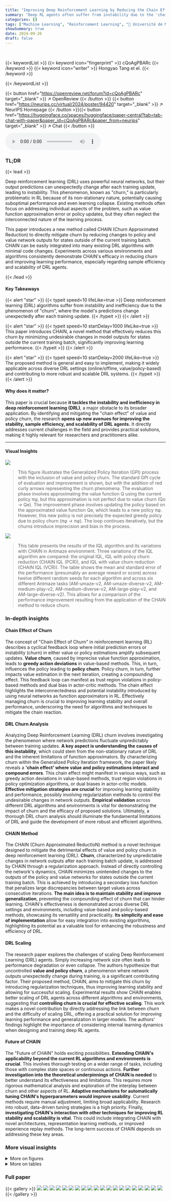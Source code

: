 ```yaml
---
title: "Improving Deep Reinforcement Learning by Reducing the Chain Effect of Value and Policy Churn"
summary: "Deep RL agents often suffer from instability due to the 'chain effect' of value and policy churn; this paper introduces CHAIN, a novel method to reduce this churn, thereby improving DRL performance an..."
categories: []
tags: ["Machine Learning", "Reinforcement Learning", "🏢 Université de Montréal",]
showSummary: true
date: 2024-09-26
draft: false
---
```


<br>

{{< keywordList >}}
{{< keyword icon="fingerprint" >}} cQoAgPBARc {{< /keyword >}}
{{< keyword icon="writer" >}} Hongyao Tang et el. {{< /keyword >}}
 
{{< /keywordList >}}

{{< button href="https://openreview.net/forum?id=cQoAgPBARc" target="_blank" >}}
↗ OpenReview
{{< /button >}}
{{< button href="https://neurips.cc/virtual/2024/poster/94420" target="_blank" >}}
↗ NeurIPS Homepage
{{< /button >}}{{< button href="https://huggingface.co/spaces/huggingface/paper-central?tab=tab-chat-with-paper&paper_id=cQoAgPBARc&paper_from=neurips" target="_blank" >}}
↗ Chat
{{< /button >}}



<audio controls>
    <source src="https://ai-paper-reviewer.com/cQoAgPBARc/podcast.wav" type="audio/wav">
    Your browser does not support the audio element.
</audio>


### TL;DR


{{< lead >}}

Deep reinforcement learning (DRL) uses powerful neural networks, but their output predictions can unexpectedly change after each training update, leading to instability. This phenomenon, known as "churn," is particularly problematic in RL because of its non-stationary nature, potentially causing suboptimal performance and even learning collapse. Existing methods often focus on addressing individual aspects of the problem, such as value function approximation error or policy updates, but they often neglect the interconnected nature of the learning process. 

This paper introduces a new method called CHAIN (Churn Approximated Reduction) to directly mitigate churn by reducing changes to policy and value network outputs for states outside of the current training batch. CHAIN can be easily integrated into many existing DRL algorithms with minimal code changes. Experiments across various environments and algorithms consistently demonstrate CHAIN's efficacy in reducing churn and improving learning performance, especially regarding sample efficiency and scalability of DRL agents.

{{< /lead >}}


#### Key Takeaways

{{< alert "star" >}}
{{< typeit speed=10 lifeLike=true >}} Deep reinforcement learning (DRL) algorithms suffer from instability and inefficiency due to the phenomenon of "churn", where the model's predictions change unexpectedly after each training update.  {{< /typeit >}}
{{< /alert >}}

{{< alert "star" >}}
{{< typeit speed=10 startDelay=1000 lifeLike=true >}} This paper introduces CHAIN, a novel method that effectively reduces this churn by minimizing undesirable changes in model outputs for states outside the current training batch, significantly improving learning performance. {{< /typeit >}}
{{< /alert >}}

{{< alert "star" >}}
{{< typeit speed=10 startDelay=2000 lifeLike=true >}} The proposed method is general and easy to implement, making it widely applicable across diverse DRL settings (online/offline, value/policy-based) and contributing to more robust and scalable DRL systems. {{< /typeit >}}
{{< /alert >}}

#### Why does it matter?
This paper is crucial because **it tackles the instability and inefficiency in deep reinforcement learning (DRL)**, a major obstacle to its broader application. By identifying and mitigating the "chain effect" of value and policy churn, the research **opens up new avenues for improving the stability, sample efficiency, and scalability of DRL agents.**  It directly addresses current challenges in the field and provides practical solutions, making it highly relevant for researchers and practitioners alike.

------
#### Visual Insights



![](https://ai-paper-reviewer.com/cQoAgPBARc/figures_3_1.jpg)

> This figure illustrates the Generalized Policy Iteration (GPI) process with the inclusion of value and policy churn.  The standard GPI cycle of evaluation and improvement is shown, but with the addition of red curly arrows representing the churn phenomena.  The evaluation phase involves approximating the value function Q using the current policy πφ, but this approximation is not perfect due to value churn (Qo → Qe). The improvement phase involves updating the policy based on the approximated value function Qe, which leads to a new policy πφ. However, this new policy is not precisely the expected greedy policy due to policy churn (πφ → πφ). The loop continues iteratively, but the churns introduce imprecision and bias in the process.





![](https://ai-paper-reviewer.com/cQoAgPBARc/tables_8_1.jpg)

> This table presents the results of the IQL algorithm and its variations with CHAIN in Antmaze environment.  Three variations of the IQL algorithm are compared: the original IQL, IQL with policy churn reduction (CHAIN IQL (PCR)), and IQL with value churn reduction (CHAIN IQL (VCR)).  The table shows the mean and standard error of the performance (presumably an average reward or score) across twelve different random seeds for each algorithm and across six different Antmaze tasks (AM-umaze-v2, AM-umaze-diverse-v2, AM-medium-play-v2, AM-medium-diverse-v2, AM-large-play-v2, and AM-large-diverse-v2).  This allows for a comparison of the performance improvement resulting from the application of the CHAIN method to reduce churn.





### In-depth insights


#### Chain Effect of Churn
The concept of "Chain Effect of Churn" in reinforcement learning (RL) describes a cyclical feedback loop where initial prediction errors or instability (churn) in either value or policy estimations amplify subsequent updates. **Value churn**, caused by imprecise value function approximation, leads to **greedy action deviations** in value-based methods.  This, in turn, influences the policy leading to **policy churn**.  Policy churn, in turn, further impacts value estimation in the next iteration, creating a compounding effect. This feedback loop can manifest as trust region violations in policy-based methods and dual bias in actor-critic methods. The chain effect highlights the interconnectedness and potential instability introduced by using neural networks as function approximators in RL. Effectively managing churn is crucial to improving learning stability and overall performance, underscoring the need for algorithms and techniques to mitigate the chain reaction.

#### DRL Churn Analysis
Analyzing Deep Reinforcement Learning (DRL) churn involves investigating the phenomenon where network predictions fluctuate unpredictably between training updates.  **A key aspect is understanding the causes of this instability**, which could stem from the non-stationary nature of DRL and the inherent limitations of function approximators.  By characterizing churn within the Generalized Policy Iteration framework, the paper likely reveals a **'chain effect' where value and policy estimations interact and compound errors**. This chain effect might manifest in various ways, such as greedy action deviations in value-based methods, trust region violations in policy optimization algorithms, or dual biases in actor-critic models.  **Effective mitigation strategies are crucial** for improving learning stability and performance, possibly involving regularization methods to control the undesirable changes in network outputs.  **Empirical validation** across different DRL algorithms and environments is vital for demonstrating the impact of churn and the efficacy of proposed solutions.  Ultimately, a thorough DRL churn analysis should illuminate the fundamental limitations of DRL and guide the development of more robust and efficient algorithms.

#### CHAIN Method
The CHAIN (Churn Approximated ReductIoN) method is a novel technique designed to mitigate the detrimental effects of value and policy churn in deep reinforcement learning (DRL).  **Churn**, characterized by unpredictable changes in network outputs after each training batch update, is addressed by CHAIN through a regularization approach.  Instead of directly controlling the network's dynamics, CHAIN minimizes unintended changes to the outputs of the policy and value networks for states outside the current training batch. This is achieved by introducing a secondary loss function that penalizes large discrepancies between target values across consecutive iterations.  **The main idea is to maintain stability and improve generalization**, preventing the compounding effect of churn that can hinder learning.  CHAIN's effectiveness is demonstrated across diverse DRL settings and environments, including value-based and policy-based methods, showcasing its versatility and practicality. **Its simplicity and ease of implementation** allow for easy integration into existing algorithms, highlighting its potential as a valuable tool for enhancing the robustness and efficiency of DRL.

#### DRL Scaling
The research paper explores the challenges of scaling Deep Reinforcement Learning (DRL) agents.  Simply increasing network size often leads to performance degradation or even collapse. The authors hypothesize that uncontrolled **value and policy churn**, a phenomenon where network outputs unexpectedly change during training, is a significant contributing factor.  Their proposed method, CHAIN, aims to mitigate this churn by introducing regularization techniques, thus improving learning stability and allowing for successful scaling.  Experimental results show CHAIN enables better scaling of DRL agents across different algorithms and environments, suggesting that **controlling churn is crucial for effective scaling**. This work makes a novel contribution by directly addressing the link between churn and the difficulty of scaling DRL, offering a practical solution for improving learning performance and generalization in larger models. The authors' findings highlight the importance of considering internal learning dynamics when designing and training deep RL agents.

#### Future of CHAIN
The "Future of CHAIN" holds exciting possibilities.  **Extending CHAIN's applicability beyond the current RL algorithms and environments is crucial**.  This involves thorough testing on a wider range of tasks, including those with complex state spaces or continuous actions.  **Further investigation into the theoretical underpinnings of CHAIN is needed** to better understand its effectiveness and limitations. This requires more rigorous mathematical analysis and exploration of the interplay between churn and other aspects of RL.  **Adaptive mechanisms for automatically tuning CHAIN's hyperparameters would improve usability**.  Current methods require manual adjustment, limiting broad applicability.  Research into robust, data-driven tuning strategies is a high priority. Finally, **investigating CHAIN's interaction with other techniques for improving RL stability and scalability is vital**. This could include integrating CHAIN with novel architectures, representation learning methods, or improved experience replay methods. The long-term success of CHAIN depends on addressing these key areas.


### More visual insights

<details>
<summary>More on figures
</summary>


![](https://ai-paper-reviewer.com/cQoAgPBARc/figures_4_1.jpg)

> This figure illustrates the Generalized Policy Iteration (GPI) process in reinforcement learning, highlighting the impact of value and policy churn.  The standard GPI process involves alternating between policy evaluation and policy improvement steps.  This figure extends this model to incorporate the concept of 'churn', which refers to the unexpected changes in the network outputs on states not directly updated in a mini-batch. The figure shows that both value churn (changes in the value function) and policy churn (changes in the policy) occur and influence each other throughout the iterations.  It emphasizes the intertwined nature of these churns and how they affect each step of the GPI process.


![](https://ai-paper-reviewer.com/cQoAgPBARc/figures_6_1.jpg)

> This figure shows the impact of CHAIN on reducing value churn and greedy action deviation in the Breakout game. The left panel shows the value churn, which measures the change in Q-values for states not directly updated by mini-batch training. The right panel shows the percentage of greedy actions that changed after each update. The results indicate that CHAIN effectively reduces both value churn and greedy action deviation.


![](https://ai-paper-reviewer.com/cQoAgPBARc/figures_7_1.jpg)

> This figure shows the learning curves for the CHAIN DoubleDQN algorithm and the standard DoubleDQN algorithm across five different MinAtar environments.  The x-axis represents training timesteps, and the y-axis represents the average episode return.  Each line represents the average performance across six different random seeds, with shaded regions indicating the standard error. The figure demonstrates that CHAIN DoubleDQN consistently outperforms the standard DoubleDQN algorithm in terms of both sample efficiency and final performance across all environments.


![](https://ai-paper-reviewer.com/cQoAgPBARc/figures_7_2.jpg)

> This figure presents the results of applying the CHAIN method to Proximal Policy Optimization (PPO) on various continuous control tasks from MuJoCo and DeepMind Control Suite (DMC).  It shows the learning curves (episode return) for both standard PPO and CHAIN PPO, with error bars indicating standard errors across multiple random seeds.  The results demonstrate that CHAIN PPO generally outperforms standard PPO, highlighting the effectiveness of CHAIN in improving learning performance across these environments.


![](https://ai-paper-reviewer.com/cQoAgPBARc/figures_8_1.jpg)

> This figure shows the results of applying CHAIN (VCR and PCR) to TD3 on four MuJoCo tasks.  The plots show the episode return over time, along with the value churn, policy churn, and policy value deviation. The results demonstrate that CHAIN effectively reduces the value and policy churn in all four tasks, leading to improved learning performance.  The figure also includes error bars to show statistical significance.


![](https://ai-paper-reviewer.com/cQoAgPBARc/figures_9_1.jpg)

> This figure shows the results of scaling PPO by widening the network. The x-axis represents the scale-up ratio, and the y-axis represents the episode return.  Four different scenarios are plotted: standard PPO, PPO with a reduced learning rate (sqrt_lr), CHAIN PPO, and CHAIN PPO with a reduced learning rate (sqrt_lr). The results demonstrate that CHAIN improves the scaling performance of PPO across different scale-up ratios and learning rates, mitigating the performance degradation typically observed when scaling up DRL agents.


![](https://ai-paper-reviewer.com/cQoAgPBARc/figures_15_1.jpg)

> This figure illustrates the Generalized Policy Iteration (GPI) process, a common framework in reinforcement learning, but with the added consideration of value and policy churn.  The standard GPI alternates between policy evaluation (estimating the value function) and policy improvement (updating the policy based on the estimated value). This figure highlights that churn in both the policy evaluation and improvement steps creates a feedback loop where changes in one step influence the next. The value churn (Qo → Qe) alters the value function, impacting the policy improvement.  The policy churn (πφ ↔ πφ) changes the policy, leading to a new value function estimation. This interplay of value and policy churn creates a chain reaction that biases the learning process.


![](https://ai-paper-reviewer.com/cQoAgPBARc/figures_20_1.jpg)

> This figure presents an empirical analysis of the value churn in the DoubleDQN algorithm applied to the MinAtar environment.  It displays three key metrics over the course of training: the percentage of greedy actions that change after each update, the value change of the greedy action, and the overall value change of all actions.  The shaded areas represent standard error across six different training runs. The figure helps to visualize how the value churn accumulates during training and how it is affected by the proposed Churn Approximated Reduction (CHAIN) method.


![](https://ai-paper-reviewer.com/cQoAgPBARc/figures_21_1.jpg)

> This figure presents the results of CHAIN PPO applied to four MuJoCo tasks. For each task, four sub-figures are shown: episode return, policy churn amount, policy loss, and regularization loss.  Each sub-figure displays the performance of standard PPO and CHAIN PPO using different hyperparameters (λπ = 5, 50, 2000).  The results show that CHAIN PPO generally reduces policy churn and improves learning performance compared to standard PPO, demonstrating the effectiveness of the CHAIN method in controlling policy churn and improving learning outcomes. 


![](https://ai-paper-reviewer.com/cQoAgPBARc/figures_22_1.jpg)

> This figure shows the results of applying the CHAIN method to TD3 on four MuJoCo locomotion tasks.  It presents four plots for each task, visualizing the episode return, absolute value churn, value churn of greedy action, policy churn and policy value deviation over training iterations. The plots illustrate how CHAIN reduces the various types of churn and improves the learning performance.


![](https://ai-paper-reviewer.com/cQoAgPBARc/figures_23_1.jpg)

> This figure shows the results of applying the CHAIN method to TD3 in four MuJoCo environments: HalfCheetah-v4, Hopper-v4, Walker2d-v4, and Ant-v4.  For each environment, the figure displays the episode return, absolute value churn, policy churn (measured using KL divergence), and policy value deviation over the course of training.  Different lines represent different variations of the CHAIN method (VCR, PCR, or both) with differing hyperparameters. The results illustrate the effectiveness of CHAIN in reducing churn and improving performance in these tasks.


![](https://ai-paper-reviewer.com/cQoAgPBARc/figures_23_2.jpg)

> This figure shows the effects of applying different churn reduction methods (VCR, PCR, and DCR) on TD3 in MuJoCo environments. It displays the changes in various metrics related to value and policy churn, including the value churn, policy churn, and value deviation of policy churn, across multiple time steps.  The results illustrate how the proposed methods reduce the level of churn, supporting the paper's claim.


![](https://ai-paper-reviewer.com/cQoAgPBARc/figures_24_1.jpg)

> This figure displays the learning curves of PPO and CHAIN PPO on four MuJoCo tasks, along with the policy churn, policy loss, and regularization loss.  It demonstrates CHAIN PPO's ability to reduce policy churn and improve learning performance in Ant-v4 and HalfCheetah-v4, while maintaining comparable performance in Hopper-v4 and Walker2d-v4.  The results are shown for different choices of the hyperparameter λπ (lambda-pi), which controls the strength of the policy churn regularization.


![](https://ai-paper-reviewer.com/cQoAgPBARc/figures_24_2.jpg)

> This figure shows the effect of different hyperparameter choices for value and policy churn reduction regularization on TD3's performance across four MuJoCo locomotion tasks.  The hyperparameters λθ and λπ control the strength of the value and policy churn reduction terms, respectively. The figure visualizes the learning curves (episode return) for various combinations of these hyperparameters, showcasing how different settings impact the learning process.  Error bars indicate the standard deviation across multiple runs for each setting, offering insight into the robustness and stability of different parameter choices.


![](https://ai-paper-reviewer.com/cQoAgPBARc/figures_24_3.jpg)

> This figure shows the learning curves for CHAIN DoubleDQN and the standard DoubleDQN on six different MinAtar games.  The x-axis represents training timesteps, and the y-axis represents the average episode return.  Each line represents the average performance across six different random seeds, with shaded regions indicating the standard error. The results show that CHAIN DoubleDQN consistently outperforms the standard DoubleDQN, demonstrating improved sample efficiency and ultimately higher scores.


![](https://ai-paper-reviewer.com/cQoAgPBARc/figures_25_1.jpg)

> This figure shows the learning performance of CHAIN PPO on four MuJoCo tasks.  It also displays the conventional PPO policy loss and the regularization loss during learning, in addition to showing how CHAIN reduces policy churn. The results indicate improved performance from CHAIN, particularly in Ant-v4 and HalfCheetah-v4.


![](https://ai-paper-reviewer.com/cQoAgPBARc/figures_25_2.jpg)

> This figure compares the performance of TD3 with different churn reduction methods (VCR, PCR, DCR) using Reliable metrics proposed by Agarwal et al. (2021).  The metrics shown (Median, IQR, Mean, Optimality Gap) are used to assess the quality of the policy learned by each method.  The comparison is done for the Ant environment and across all MuJoCo environments, providing a comprehensive evaluation of the various churn reduction techniques on the TD3 algorithm.


![](https://ai-paper-reviewer.com/cQoAgPBARc/figures_27_1.jpg)

> This figure shows the learning curves of CHAIN DoubleDQN and regular DoubleDQN on six different games from the MinAtar environment.  The y-axis represents the episode return (reward accumulated over an episode), while the x-axis shows the number of timesteps.  The lines represent the average performance across six independent runs, and the shaded areas represent the standard error of the mean. The results demonstrate that CHAIN DoubleDQN consistently outperforms regular DoubleDQN across various games, indicating improved sample efficiency and final performance.


![](https://ai-paper-reviewer.com/cQoAgPBARc/figures_27_2.jpg)

> This figure shows the results of scaling up PPO by widening the network layers. The x-axis represents the scale-up ratio, while the y-axis represents the episode return.  The lines in gray represent the performance of standard PPO under different scaling ratios and learning rates.  The red lines show the improved performance of PPO when a reduced learning rate is used (sqrt of the scale-up ratio). The dashed lines show the results achieved using CHAIN PPO. CHAIN PPO demonstrates a significant improvement in performance across different scaling ratios and learning rates, highlighting its effectiveness in enhancing the scalability of PPO.


</details>




<details>
<summary>More on tables
</summary>


![](https://ai-paper-reviewer.com/cQoAgPBARc/tables_8_2.jpg)
> This table presents the results of the CHAIN AWAC algorithm on the Adroit benchmark.  It shows the mean and standard error of the performance (likely a success metric) for the AWAC algorithm, CHAIN AWAC using Policy Churn Reduction (PCR), and CHAIN AWAC using Value Churn Reduction (VCR), each evaluated over twelve random seeds.  The results demonstrate the improvement in performance achieved by using CHAIN, specifically the PCR variant.

![](https://ai-paper-reviewer.com/cQoAgPBARc/tables_9_1.jpg)
> This table presents the results of scaling experiments using Proximal Policy Optimization (PPO) with and without the CHAIN method.  It shows the mean and standard error of the final episode return across six random seeds for different network scaling configurations (wider and deeper networks) and for both standard PPO and PPO with CHAIN.  The results demonstrate the impact of CHAIN on the scaling performance of PPO in various scenarios, particularly for larger network sizes.

![](https://ai-paper-reviewer.com/cQoAgPBARc/tables_17_1.jpg)
> This table presents the metrics used to quantify the value and policy churn in the experiments described in the paper.  It breaks down the metrics into two categories: policy-based methods (like TD3, SAC, and PPO) and value-based methods (like DQN). For policy-based methods, the metrics include the value churn at a specific state-action pair, the overall value churn, the policy churn (measured using either L1 norm or KL divergence), and the deviation in the Q-value due to the change in policy. For value-based methods, the metrics measure the average Q-value change, the change in the maximum Q-value, and the deviation in greedy action selection.

![](https://ai-paper-reviewer.com/cQoAgPBARc/tables_18_1.jpg)
> This table lists the hyperparameters used for the DoubleDQN algorithm in the MinAtar environments.  It shows both the standard hyperparameters for DoubleDQN (learning rate, training interval, discount factor, etc.) and the hyperparameters specific to the CHAIN method for reducing value churn (value regularization coefficient and target relative loss for automatic lambda adjustment). The conventional hyperparameter values are based on the recommendations in the cited paper by Young and Tian (2019).

![](https://ai-paper-reviewer.com/cQoAgPBARc/tables_18_2.jpg)
> This table lists the hyperparameters used for TD3 and SAC algorithms in the MuJoCo environments.  It shows both the standard hyperparameters for each algorithm (taken from CleanRL, a publicly available implementation) and those specific to the CHAIN method (Churn Approximated Reduction) for value and policy churn reduction.  The table is crucial for reproducing the experiments detailed in the paper and for understanding how the CHAIN method affects algorithm performance.

![](https://ai-paper-reviewer.com/cQoAgPBARc/tables_19_1.jpg)
> This table lists the hyperparameters used for TD3 and SAC algorithms in the MuJoCo environments. It includes learning rates for actor and critic networks, training intervals, exploration and target action noise parameters, discount factor, soft replacement ratio, initial random steps, replay buffer size, batch size, optimizer, and churn reduction hyperparameters.  The table specifies the values used for both algorithms and highlights the differences where applicable. The churn reduction hyperparameters are further elaborated upon in the paper's figures 6, 11, and 12.

![](https://ai-paper-reviewer.com/cQoAgPBARc/tables_26_1.jpg)
> This table presents the results of three different methods on six Antmaze tasks from the D4RL benchmark.  The methods compared are IQL (the standard iterative training method), IQL (sequential) which trains the value network first, and then the policy network with the frozen value network, and CHAIN IQL (with both PCR and VCR variants) which incorporates the proposed churn reduction method.  The table shows the mean ± standard error of the final scores achieved by each method on each task over twelve random seeds.  The results are intended to show the effectiveness of CHAIN IQL in improving the final performance of IQL across the Antmaze tasks.

![](https://ai-paper-reviewer.com/cQoAgPBARc/tables_28_1.jpg)
> This table presents the mean final episode returns of TD3 and DDQN agents across six random seeds in four different MinAtar environments (Walker2d, Ant, Asterix, Freeway).  It compares the performance under different learning rates (lr) and target network replacement rates (trr).  The results show how changing the learning rate and the target network update frequency affect the performance.  The lr and trr values are modified by dividing or multiplying by factors of 2, 5, or 10.

</details>




### Full paper

{{< gallery >}}
<img src="https://ai-paper-reviewer.com/cQoAgPBARc/1.png" class="grid-w50 md:grid-w33 xl:grid-w25" />
<img src="https://ai-paper-reviewer.com/cQoAgPBARc/2.png" class="grid-w50 md:grid-w33 xl:grid-w25" />
<img src="https://ai-paper-reviewer.com/cQoAgPBARc/3.png" class="grid-w50 md:grid-w33 xl:grid-w25" />
<img src="https://ai-paper-reviewer.com/cQoAgPBARc/4.png" class="grid-w50 md:grid-w33 xl:grid-w25" />
<img src="https://ai-paper-reviewer.com/cQoAgPBARc/5.png" class="grid-w50 md:grid-w33 xl:grid-w25" />
<img src="https://ai-paper-reviewer.com/cQoAgPBARc/6.png" class="grid-w50 md:grid-w33 xl:grid-w25" />
<img src="https://ai-paper-reviewer.com/cQoAgPBARc/7.png" class="grid-w50 md:grid-w33 xl:grid-w25" />
<img src="https://ai-paper-reviewer.com/cQoAgPBARc/8.png" class="grid-w50 md:grid-w33 xl:grid-w25" />
<img src="https://ai-paper-reviewer.com/cQoAgPBARc/9.png" class="grid-w50 md:grid-w33 xl:grid-w25" />
<img src="https://ai-paper-reviewer.com/cQoAgPBARc/10.png" class="grid-w50 md:grid-w33 xl:grid-w25" />
<img src="https://ai-paper-reviewer.com/cQoAgPBARc/11.png" class="grid-w50 md:grid-w33 xl:grid-w25" />
<img src="https://ai-paper-reviewer.com/cQoAgPBARc/12.png" class="grid-w50 md:grid-w33 xl:grid-w25" />
<img src="https://ai-paper-reviewer.com/cQoAgPBARc/13.png" class="grid-w50 md:grid-w33 xl:grid-w25" />
<img src="https://ai-paper-reviewer.com/cQoAgPBARc/14.png" class="grid-w50 md:grid-w33 xl:grid-w25" />
<img src="https://ai-paper-reviewer.com/cQoAgPBARc/15.png" class="grid-w50 md:grid-w33 xl:grid-w25" />
<img src="https://ai-paper-reviewer.com/cQoAgPBARc/16.png" class="grid-w50 md:grid-w33 xl:grid-w25" />
<img src="https://ai-paper-reviewer.com/cQoAgPBARc/17.png" class="grid-w50 md:grid-w33 xl:grid-w25" />
<img src="https://ai-paper-reviewer.com/cQoAgPBARc/18.png" class="grid-w50 md:grid-w33 xl:grid-w25" />
<img src="https://ai-paper-reviewer.com/cQoAgPBARc/19.png" class="grid-w50 md:grid-w33 xl:grid-w25" />
<img src="https://ai-paper-reviewer.com/cQoAgPBARc/20.png" class="grid-w50 md:grid-w33 xl:grid-w25" />
{{< /gallery >}}
